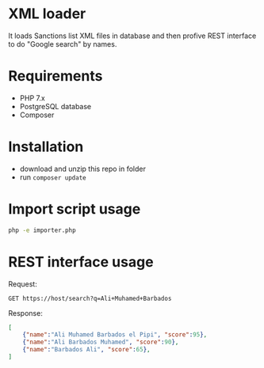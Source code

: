 # XML loader

It loads Sanctions list XML files in database and then profive REST interface to do "Google search" by names.

# Requirements

- PHP 7.x
- PostgreSQL database
- Composer

# Installation

- download and unzip this repo in folder
- run `composer update`

# Import script usage

``` bash
php -e importer.php
```

# REST interface usage

Request:
```curl
GET https://host/search?q=Ali+Muhamed+Barbados
```

Response:
```json
[
    {"name":"Ali Muhamed Barbados el Pipi", "score":95},
    {"name":"Ali Barbados Muhamed", "score":90},
    {"name":"Barbados Ali", "score":65},
]
```
